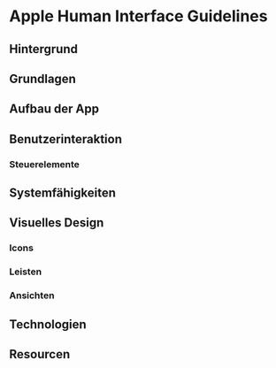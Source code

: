 # Apple Human Interface Guidelines
## Hintergrund
## Grundlagen
## Aufbau der App
## Benutzerinteraktion
### Steuerelemente
## Systemfähigkeiten
## Visuelles Design
### Icons
### Leisten
### Ansichten
## Technologien
## Resourcen
